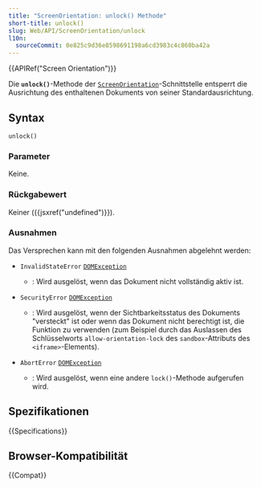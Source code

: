 ```yaml
---
title: "ScreenOrientation: unlock() Methode"
short-title: unlock()
slug: Web/API/ScreenOrientation/unlock
l10n:
  sourceCommit: 0e825c9d36e8598691198a6cd3983c4c860ba42a
---
```


{{APIRef("Screen Orientation")}}

Die **`unlock()`**-Methode der [`ScreenOrientation`](/de/docs/Web/API/ScreenOrientation)-Schnittstelle entsperrt die Ausrichtung des enthaltenen Dokuments von seiner Standardausrichtung.

## Syntax

```js-nolint
unlock()
```

### Parameter

Keine.

### Rückgabewert

Keiner ({{jsxref("undefined")}}).

### Ausnahmen

Das Versprechen kann mit den folgenden Ausnahmen abgelehnt werden:

- `InvalidStateError` [`DOMException`](/de/docs/Web/API/DOMException)

  - : Wird ausgelöst, wenn das Dokument nicht vollständig aktiv ist.

- `SecurityError` [`DOMException`](/de/docs/Web/API/DOMException)

  - : Wird ausgelöst, wenn der Sichtbarkeitsstatus des Dokuments "versteckt" ist oder wenn das Dokument nicht berechtigt ist, die Funktion zu verwenden (zum Beispiel durch das Auslassen des Schlüsselworts `allow-orientation-lock` des `sandbox`-Attributs des `<iframe>`-Elements).

- `AbortError` [`DOMException`](/de/docs/Web/API/DOMException)

  - : Wird ausgelöst, wenn eine andere `lock()`-Methode aufgerufen wird.

## Spezifikationen

{{Specifications}}

## Browser-Kompatibilität

{{Compat}}
